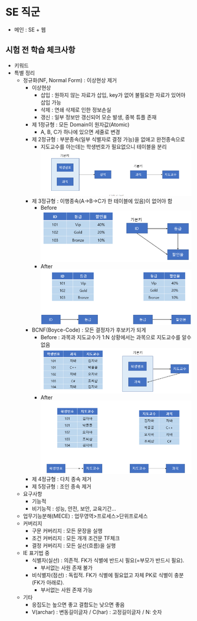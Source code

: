 # SE 직군

- 메인 : SE + 웹

## 시험 전 학습 체크사항

- 키워드
- 특별 정리
  - 정규화(NF, Normal Form) : 이상현상 제거
    - 이상현상
      - 삽입 : 원하지 않는 자료가 삽입, key가 없어 불필요한 자료가 있어야 삽입 가능
      - 삭제 : 연쇄 삭제로 인한 정보손실
      - 갱신 : 일부 정보만 갱신되어 모순 발생, 중복 튜플 존재
    - 제 1정규형 : 모든 Domain이 원자값(Atomic)
      - A, B, C가 하나에 있으면 세줄로 변경
    - 제 2정규형 : 부분종속(일부 식별자로 결정 가능)을 없애고 완전종속으로
      - 지도교수를 아는데는 학생번호가 필요없으니 테이블을 분리
      ![설명](image/2023-05-14-21-09-13.png)
    - 제 3정규형 : 이행종속(A->B->C가 한 테이블에 있음)이 없어야 함
      - Before  
      ![설명](image/2023-05-14-21-17-43.png)
      - After  
      ![설명](image/2023-05-14-21-18-35.png)
    - BCNF(Boyce-Code) : 모든 결정자가 후보키가 되게
      - Before : 과목과 지도교수가 1:N 상황에서는 과목으로 지도교수를 알수 없음  
      ![설명](image/2023-05-14-21-27-38.png)
      - After  
      ![설명](image/2023-05-14-21-36-47.png)
    - 제 4정규형 : 다치 종속 제거
    - 제 5정규형 : 조인 종속 제거
  - 요구사항
    - 기능적
    - 비기능적 : 성능, 안전, 보안, 교육기간...
  - 업무기능분해(MECE) : 업무영역>프로세스>단위프로세스
  - 커버리지
    - 구문 커버리지 : 모든 문장을 실행
    - 조건 커버리지 : 모든 개개 조건문 TF체크
    - 결정 커버리지 : 모든 실선(흐름)을 실행
  - IE 표기법 중
    - 식별자(실선) : 의존적. FK가 식별에 반드시 필요(=부모가 반드시 필요).
      - 부서없는 사원 존재 불가
    - 비식별자(점선) : 독립적. FK가 식별에 필요없고 자체 PK로 식별이 충분(FK가 아래로).
      - 부서없는 사원 존재 가능
  - 기타
    - 응집도는 높으면 좋고 결합도는 낮으면 좋음
    - V(archar) : 변동길이글자 / C(har) : 고정길이글자 / N: 숫자
